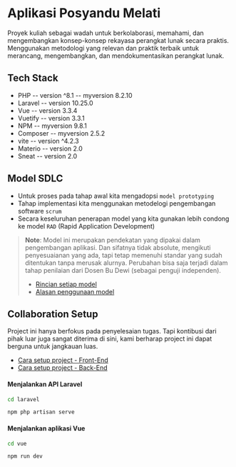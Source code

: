 # Aplikasi Posyandu Melati

Proyek kuliah sebagai wadah untuk berkolaborasi, memahami, dan mengembangkan konsep-konsep rekayasa perangkat lunak secara praktis. Menggunakan metodologi yang relevan dan praktik terbaik untuk merancang, mengembangkan, dan mendokumentasikan perangkat lunak.

## Tech Stack

- PHP -- version ^8.1 -- myversion 8.2.10
- Laravel -- version 10.25.0
- Vue -- version 3.3.4
- Vuetify -- version 3.3.1
- NPM -- myversion 9.8.1
- Composer -- myversion 2.5.2
- vite -- version ^4.2.3
- Materio -- version 2.0
- Sneat -- version 2.0

## Model SDLC

- Untuk proses pada tahap awal kita mengadopsi `model prototyping`
- Tahap implementasi kita menggunakan metodelogi pengembangan software `scrum`
- Secara keseluruhan penerapan model yang kita gunakan lebih condong ke model `RAD` (Rapid Application Development)

> **Note**: Model ini merupakan pendekatan yang dipakai dalam pengembangan aplikasi. Dan sifatnya tidak absolute, mengikuti penyesuaianan yang ada, tapi tetap memenuhi standar yang sudah ditentukan tanpa merusak alurnya. Perubahan bisa saja terjadi dalam tahap penilaian dari Dosen Bu Dewi (sebagai penguji independen).
>
> - [Rincian setiap model](/docs/SDLC/rincian.md)
> - [Alasan penggunaan model](/docs/SDLC/alasan.md)

## Collaboration Setup

Project ini hanya berfokus pada penyelesaian tugas. Tapi kontibusi dari pihak luar juga sangat diterima di sini, kami berharap project ini dapat berguna untuk jangkauan luas.

- [Cara setup project - Front-End](/docs/collaboration/project_setup_frontend.md)
- [Cara setup project - Back-End](/docs/collaboration/project_setup_backend.md)

#### Menjalankan API Laravel

```sh
cd laravel
```

```sh
npm php artisan serve
```

#### Menjalankan aplikasi Vue

```sh
cd vue
```

```sh
npm run dev
```
